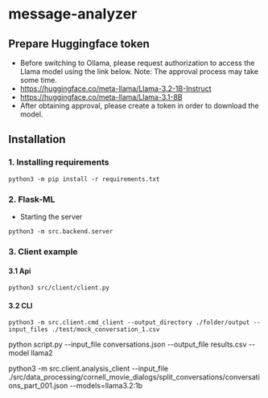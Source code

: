 # message-analyzer

## Prepare Huggingface token
* Before switching to Ollama, please request authorization to access the Llama model using the link below. Note: The approval process may take some time.
* https://huggingface.co/meta-llama/Llama-3.2-1B-Instruct
* https://huggingface.co/meta-llama/Llama-3.1-8B
* After obtaining approval, please create a token in order to download the model.

## Installation
### 1. Installing requirements
```
python3 -m pip install -r requirements.txt
```

### 2. Flask-ML
* Starting the server
```
python3 -m src.backend.server
```

### 3. Client example
#### 3.1 Api
```
python3 src/client/client.py
```

#### 3.2 CLI
```
python3 -m src.client.cmd_client --output_directory ./folder/output --input_files ./test/mock_conversation_1.csv
```


python script.py --input_file conversations.json --output_file results.csv --model llama2

python3 -m src.client.analysis_client --input_file ./src/data_processing/cornell_movie_dialogs/split_conversations/conversations_part_001.json --models=llama3.2:1b
